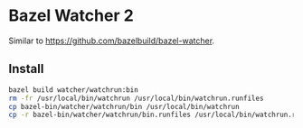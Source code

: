 # Bazel Watcher 2

Similar to https://github.com/bazelbuild/bazel-watcher.

## Install

```sh
bazel build watcher/watchrun:bin
rm -fr /usr/local/bin/watchrun /usr/local/bin/watchrun.runfiles
cp bazel-bin/watcher/watchrun/bin /usr/local/bin/watchrun
cp -r bazel-bin/watcher/watchrun/bin.runfiles /usr/local/bin/watchrun.runfiles
```
